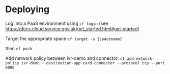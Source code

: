 # Deploying

Log into a PaaS environment using `cf login` (see https://docs.cloud.service.gov.uk/get_started.html#get-started)

Target the appropriate space `cf target -s {spacename}`

then
`cf push`

Add network policy between ivr-demo and connector:
`cf add-network-policy ivr-demo --destination-app card-connector --protocol tcp --port 8080`
